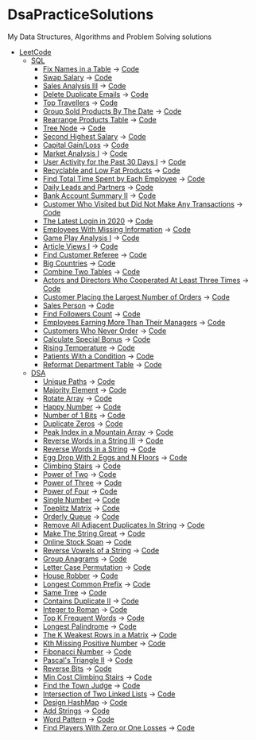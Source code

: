 # DsaPracticeSolutions
My Data Structures, Algorithms and Problem Solving solutions 

* [LeetCode](https://github.com/SiddheshKhedekar/DsaPracticeSolutions/blob/main/LeetCode/)
    * [SQL](https://github.com/SiddheshKhedekar/DsaPracticeSolutions/blob/main/LeetCode/SQL/)
        * [Fix Names in a Table](https://leetcode.com/problems/fix-names-in-a-table/) -> [Code](https://github.com/SiddheshKhedekar/DsaPracticeSolutions/blob/main/LeetCode/SQL/FixNamesinaTable/script.sql)
        * [Swap Salary](https://leetcode.com/problems/swap-salary/) -> [Code](https://github.com/SiddheshKhedekar/DsaPracticeSolutions/blob/main/LeetCode/SQL/SwapSalary/script.sql)
        * [Sales Analysis III](https://leetcode.com/problems/sales-analysis-iii/) -> [Code](https://github.com/SiddheshKhedekar/DsaPracticeSolutions/blob/main/LeetCode/SQL/SalesAnalysisIII/script.sql)
        * [Delete Duplicate Emails](https://leetcode.com/problems/delete-duplicate-emails/) -> [Code](https://github.com/SiddheshKhedekar/DsaPracticeSolutions/blob/main/LeetCode/SQL/DeleteDuplicateEmails/script.sql)
        * [Top Travellers](https://leetcode.com/problems/top-travellers/) -> [Code](https://github.com/SiddheshKhedekar/DsaPracticeSolutions/blob/main/LeetCode/SQL/TopTravellers/script.sql)
        * [Group Sold Products By The Date](https://leetcode.com/problems/group-sold-products-by-the-date/) -> [Code](https://github.com/SiddheshKhedekar/DsaPracticeSolutions/blob/main/LeetCode/SQL/GroupSoldProductsByTheDate/script.sql)
        * [Rearrange Products Table](https://leetcode.com/problems/rearrange-products-table/) -> [Code](https://github.com/SiddheshKhedekar/DsaPracticeSolutions/blob/main/LeetCode/SQL/RearrangeProductsTable/script.sql)
        * [Tree Node](https://leetcode.com/problems/tree-node/) -> [Code](https://github.com/SiddheshKhedekar/DsaPracticeSolutions/blob/main/LeetCode/SQL/TreeNode/script.sql)
        * [Second Highest Salary](https://leetcode.com/problems/second-highest-salary/) -> [Code](https://github.com/SiddheshKhedekar/DsaPracticeSolutions/blob/main/LeetCode/SQL/SecondHighestSalary/script.sql)
        * [Capital Gain/Loss](https://leetcode.com/problems/capital-gainloss/) -> [Code](https://github.com/SiddheshKhedekar/DsaPracticeSolutions/blob/main/LeetCode/SQL/CapitalGainLoss/script.sql)
        * [Market Analysis I](https://leetcode.com/problems/market-analysis-i/) -> [Code](https://github.com/SiddheshKhedekar/DsaPracticeSolutions/blob/main/LeetCode/SQL/MarketAnalysisI/script.sql)
        * [User Activity for the Past 30 Days I](https://leetcode.com/problems/user-activity-for-the-past-30-days-i/) -> [Code](https://github.com/SiddheshKhedekar/DsaPracticeSolutions/blob/main/LeetCode/SQL/UserActivityforthePast30DaysI/script.sql)
        * [Recyclable and Low Fat Products](https://leetcode.com/problems/recyclable-and-low-fat-products/) -> [Code](https://github.com/SiddheshKhedekar/DsaPracticeSolutions/blob/main/LeetCode/SQL/RecyclableandLowFatProducts/script.sql)
        * [Find Total Time Spent by Each Employee](https://leetcode.com/problems/find-total-time-spent-by-each-employee/) -> [Code](https://github.com/SiddheshKhedekar/DsaPracticeSolutions/blob/main/LeetCode/SQL/FindTotalTimeSpentbyEachEmployee/script.sql)
        * [Daily Leads and Partners](https://leetcode.com/problems/daily-leads-and-partners/) -> [Code](https://github.com/SiddheshKhedekar/DsaPracticeSolutions/blob/main/LeetCode/SQL/DailyLeadsandPartners/script.sql)
        * [Bank Account Summary II](https://leetcode.com/problems/bank-account-summary-ii/) -> [Code](https://github.com/SiddheshKhedekar/DsaPracticeSolutions/blob/main/LeetCode/SQL/BankAccountSummaryII/script.sql)
        * [Customer Who Visited but Did Not Make Any Transactions](https://leetcode.com/problems/customer-who-visited-but-did-not-make-any-transactions/) -> [Code](https://github.com/SiddheshKhedekar/DsaPracticeSolutions/blob/main/LeetCode/SQL/CustomerWhoVisitedbutDidNotMakeAnyTransactions/script.sql)
        * [The Latest Login in 2020](https://leetcode.com/problems/the-latest-login-in-2020/) -> [Code](https://github.com/SiddheshKhedekar/DsaPracticeSolutions/blob/main/LeetCode/SQL/TheLatestLoginin2020/script.sql)
        * [Employees With Missing Information](https://leetcode.com/problems/employees-with-missing-information/) -> [Code](https://github.com/SiddheshKhedekar/DsaPracticeSolutions/blob/main/LeetCode/SQL/EmployeesWithMissingInformation/script.sql)
        * [Game Play Analysis I](https://leetcode.com/problems/game-play-analysis-i/) -> [Code](https://github.com/SiddheshKhedekar/DsaPracticeSolutions/blob/main/LeetCode/SQL/GamePlayAnalysisI/script.sql)
        * [Article Views I](https://leetcode.com/problems/article-views-i/) -> [Code](https://github.com/SiddheshKhedekar/DsaPracticeSolutions/blob/main/LeetCode/SQL/ArticleViewsI/script.sql)
        * [Find Customer Referee](https://leetcode.com/problems/find-customer-referee/) -> [Code](https://github.com/SiddheshKhedekar/DsaPracticeSolutions/blob/main/LeetCode/SQL/FindCustomerReferee/script.sql)
        * [Big Countries](https://leetcode.com/problems/big-countries/) -> [Code](https://github.com/SiddheshKhedekar/DsaPracticeSolutions/blob/main/LeetCode/SQL/BigCountries/script.sql)
        * [Combine Two Tables](https://leetcode.com/problems/combine-two-tables/) -> [Code](https://github.com/SiddheshKhedekar/DsaPracticeSolutions/blob/main/LeetCode/SQL/CombineTwoTables/script.sql)
        * [Actors and Directors Who Cooperated At Least Three Times](https://leetcode.com/problems/actors-and-directors-who-cooperated-at-least-three-times/) -> [Code](https://github.com/SiddheshKhedekar/DsaPracticeSolutions/blob/main/LeetCode/SQL/ActorsandDirectorsWhoCooperatedAtLeastThreeTimes/script.sql)
        * [Customer Placing the Largest Number of Orders](https://leetcode.com/problems/customer-placing-the-largest-number-of-orders/) -> [Code](https://github.com/SiddheshKhedekar/DsaPracticeSolutions/blob/main/LeetCode/SQL/CustomerPlacingtheLargestNumberofOrders/script.sql)
        * [Sales Person](https://leetcode.com/problems/sales-person/) -> [Code](https://github.com/SiddheshKhedekar/DsaPracticeSolutions/blob/main/LeetCode/SQL/SalesPerson/script.sql)
        * [Find Followers Count](https://leetcode.com/problems/find-followers-count/) -> [Code](https://github.com/SiddheshKhedekar/DsaPracticeSolutions/blob/main/LeetCode/SQL/FindFollowersCount/script.sql)
        * [Employees Earning More Than Their Managers](https://leetcode.com/problems/employees-earning-more-than-their-managers/) -> [Code](https://github.com/SiddheshKhedekar/DsaPracticeSolutions/blob/main/LeetCode/SQL/EmployeesEarningMoreThanTheirManagers/script.sql)
        * [Customers Who Never Order](https://leetcode.com/problems/customers-who-never-order/) -> [Code](https://github.com/SiddheshKhedekar/DsaPracticeSolutions/blob/main/LeetCode/SQL/CustomersWhoNeverOrder/script.sql)
        * [Calculate Special Bonus](https://leetcode.com/problems/calculate-special-bonus/) -> [Code](https://github.com/SiddheshKhedekar/DsaPracticeSolutions/blob/main/LeetCode/SQL/CalculateSpecialBonus/script.sql)
        * [Rising Temperature](https://leetcode.com/problems/rising-temperature/) -> [Code](https://github.com/SiddheshKhedekar/DsaPracticeSolutions/blob/main/LeetCode/SQL/RisingTemperature/script.sql)
        * [Patients With a Condition](https://leetcode.com/problems/patients-with-a-condition/) -> [Code](https://github.com/SiddheshKhedekar/DsaPracticeSolutions/blob/main/LeetCode/SQL/PatientsWithaCondition/script.sql)
        * [Reformat Department Table](https://leetcode.com/problems/reformat-department-table/) -> [Code](https://github.com/SiddheshKhedekar/DsaPracticeSolutions/blob/main/LeetCode/SQL/ReformatDepartmentTable/script.sql)
    * [DSA](https://github.com/SiddheshKhedekar/DsaPracticeSolutions/blob/main/LeetCode/DSA/)
        * [Unique Paths](https://leetcode.com/problems/unique-paths/) -> [Code](https://github.com/SiddheshKhedekar/DsaPracticeSolutions/blob/main/LeetCode/DSA/UniquePaths/script.py)
        * [Majority Element](https://leetcode.com/problems/majority-element/) -> [Code](https://github.com/SiddheshKhedekar/DsaPracticeSolutions/blob/main/LeetCode/DSA/MajorityElement/script.py)
        * [Rotate Array](https://leetcode.com/problems/rotate-array/) -> [Code](https://github.com/SiddheshKhedekar/DsaPracticeSolutions/blob/main/LeetCode/DSA/RotateArray/script.py)
        * [Happy Number](https://leetcode.com/problems/happy-number/) -> [Code](https://github.com/SiddheshKhedekar/DsaPracticeSolutions/blob/main/LeetCode/DSA/HappyNumber/script.py)
        * [Number of 1 Bits](https://leetcode.com/problems/number-of-1-bits/) -> [Code](https://github.com/SiddheshKhedekar/DsaPracticeSolutions/blob/main/LeetCode/DSA/Numberof1Bits/script.py)
        * [Duplicate Zeros](https://leetcode.com/problems/duplicate-zeros/) -> [Code](https://github.com/SiddheshKhedekar/DsaPracticeSolutions/blob/main/LeetCode/DSA/DuplicateZeros/script.py)
        * [Peak Index in a Mountain Array](https://leetcode.com/problems/peak-index-in-a-mountain-array/) -> [Code](https://github.com/SiddheshKhedekar/DsaPracticeSolutions/blob/main/LeetCode/DSA/PeakIndexinaMountainArray/script.py)
        * [Reverse Words in a String III](https://leetcode.com/problems/reverse-words-in-a-string-iii/) -> [Code](https://github.com/SiddheshKhedekar/DsaPracticeSolutions/blob/main/LeetCode/DSA/ReverseWordsinaStringIII/script.py)
        * [Reverse Words in a String](https://leetcode.com/problems/reverse-words-in-a-string/) -> [Code](https://github.com/SiddheshKhedekar/DsaPracticeSolutions/blob/main/LeetCode/DSA/ReverseWordsinaString/script.py)
        * [Egg Drop With 2 Eggs and N Floors](https://leetcode.com/problems/egg-drop-with-2-eggs-and-n-floors/) -> [Code](https://github.com/SiddheshKhedekar/DsaPracticeSolutions/blob/main/LeetCode/DSA/EggDropWith2EggsandNFloors/script.py)
        * [Climbing Stairs](https://leetcode.com/problems/climbing-stairs/) -> [Code](https://github.com/SiddheshKhedekar/DsaPracticeSolutions/blob/main/LeetCode/DSA/ClimbingStairs/script.py)
        * [Power of Two](https://leetcode.com/problems/power-of-two/) -> [Code](https://github.com/SiddheshKhedekar/DsaPracticeSolutions/blob/main/LeetCode/DSA/PowerofTwo/script.py)
        * [Power of Three](https://leetcode.com/problems/power-of-three/) -> [Code](https://github.com/SiddheshKhedekar/DsaPracticeSolutions/blob/main/LeetCode/DSA/PowerofThree/script.py)
        * [Power of Four](https://leetcode.com/problems/power-of-four/) -> [Code](https://github.com/SiddheshKhedekar/DsaPracticeSolutions/blob/main/LeetCode/DSA/PowerofFour/script.py)
        * [Single Number](https://leetcode.com/problems/single-number/) -> [Code](https://github.com/SiddheshKhedekar/DsaPracticeSolutions/blob/main/LeetCode/DSA/SingleNumber/script.py)
        * [Toeplitz Matrix](https://leetcode.com/problems/toeplitz-matrix/) -> [Code](https://github.com/SiddheshKhedekar/DsaPracticeSolutions/blob/main/LeetCode/DSA/ToeplitzMatrix/script.py)
        * [Orderly Queue](https://leetcode.com/problems/orderly-queue/) -> [Code](https://github.com/SiddheshKhedekar/DsaPracticeSolutions/blob/main/LeetCode/DSA/OrderlyQueue/script.py)
        * [Remove All Adjacent Duplicates In String](https://leetcode.com/problems/remove-all-adjacent-duplicates-in-string/) -> [Code](https://github.com/SiddheshKhedekar/DsaPracticeSolutions/blob/main/LeetCode/DSA/RemoveAllAdjacentDuplicatesInString/script.py)
        * [Make The String Great](https://leetcode.com/problems/make-the-string-great/) -> [Code](https://github.com/SiddheshKhedekar/DsaPracticeSolutions/blob/main/LeetCode/DSA/MakeTheStringGreat/script.py)
        * [Online Stock Span](https://leetcode.com/problems/online-stock-span/) -> [Code](https://github.com/SiddheshKhedekar/DsaPracticeSolutions/blob/main/LeetCode/DSA/OnlineStockSpan/script.py)
        * [Reverse Vowels of a String](https://leetcode.com/problems/reverse-vowels-of-a-string/) -> [Code](https://github.com/SiddheshKhedekar/DsaPracticeSolutions/blob/main/LeetCode/DSA/ReverseVowelsofaString/script.py)
        * [Group Anagrams](https://leetcode.com/problems/group-anagrams/) -> [Code](https://github.com/SiddheshKhedekar/DsaPracticeSolutions/blob/main/LeetCode/DSA/GroupAnagrams/script.py)
        * [Letter Case Permutation](https://leetcode.com/problems/letter-case-permutation/) -> [Code](https://github.com/SiddheshKhedekar/DsaPracticeSolutions/blob/main/LeetCode/DSA/LetterCasePermutation/script.py)
        * [House Robber](https://leetcode.com/problems/house-robber/) -> [Code](https://github.com/SiddheshKhedekar/DsaPracticeSolutions/blob/main/LeetCode/DSA/HouseRobber/script.py)
        * [Longest Common Prefix](https://leetcode.com/problems/longest-common-prefix/) -> [Code](https://github.com/SiddheshKhedekar/DsaPracticeSolutions/blob/main/LeetCode/DSA/LongestCommonPrefix/script.py)
        * [Same Tree](https://leetcode.com/problems/same-tree/) -> [Code](https://github.com/SiddheshKhedekar/DsaPracticeSolutions/blob/main/LeetCode/DSA/SameTree/script.py)
        * [Contains Duplicate II](https://leetcode.com/problems/contains-duplicate-ii/) -> [Code](https://github.com/SiddheshKhedekar/DsaPracticeSolutions/blob/main/LeetCode/DSA/ContainsDuplicateII/script.py)
        * [Integer to Roman](https://leetcode.com/problems/integer-to-roman/) -> [Code](https://github.com/SiddheshKhedekar/DsaPracticeSolutions/blob/main/LeetCode/DSA/IntegertoRoman/script.py)
        * [Top K Frequent Words](https://leetcode.com/problems/top-k-frequent-words/) -> [Code](https://github.com/SiddheshKhedekar/DsaPracticeSolutions/blob/main/LeetCode/DSA/TopKFrequentWords/script.py)
        * [Longest Palindrome](https://leetcode.com/problems/longest-palindrome/) -> [Code](https://github.com/SiddheshKhedekar/DsaPracticeSolutions/blob/main/LeetCode/DSA/LongestPalindrome/script.py)
        * [The K Weakest Rows in a Matrix](https://leetcode.com/problems/the-k-weakest-rows-in-a-matrix/) -> [Code](https://github.com/SiddheshKhedekar/DsaPracticeSolutions/blob/main/LeetCode/DSA/TheKWeakestRowsinaMatrix/script.py)
        * [Kth Missing Positive Number](https://leetcode.com/problems/kth-missing-positive-number/) -> [Code](https://github.com/SiddheshKhedekar/DsaPracticeSolutions/blob/main/LeetCode/DSA/KthMissingPositiveNumber/script.py)
        * [Fibonacci Number](https://leetcode.com/problems/fibonacci-number/) -> [Code](https://github.com/SiddheshKhedekar/DsaPracticeSolutions/blob/main/LeetCode/DSA/FibonacciNumber/script.py)
        * [Pascal's Triangle II](https://leetcode.com/problems/pascals-triangle-ii/) -> [Code](https://github.com/SiddheshKhedekar/DsaPracticeSolutions/blob/main/LeetCode/DSA/PascalsTriangleII/script.py)
        * [Reverse Bits](https://leetcode.com/problems/reverse-bits/) -> [Code](https://github.com/SiddheshKhedekar/DsaPracticeSolutions/blob/main/LeetCode/DSA/ReverseBits/script.py)
        * [Min Cost Climbing Stairs](https://leetcode.com/problems/min-cost-climbing-stairs/) -> [Code](https://github.com/SiddheshKhedekar/DsaPracticeSolutions/blob/main/LeetCode/DSA/MinCostClimbingStairs/script.py)
        * [Find the Town Judge](https://leetcode.com/problems/find-the-town-judge/) -> [Code](https://github.com/SiddheshKhedekar/DsaPracticeSolutions/blob/main/LeetCode/DSA/FindtheTownJudge/script.py)
        * [Intersection of Two Linked Lists](https://leetcode.com/problems/intersection-of-two-linked-lists/) -> [Code](https://github.com/SiddheshKhedekar/DsaPracticeSolutions/blob/main/LeetCode/DSA/IntersectionofTwoLinkedLists/script.py)
        * [Design HashMap](https://leetcode.com/problems/design-hashmap/) -> [Code](https://github.com/SiddheshKhedekar/DsaPracticeSolutions/blob/main/LeetCode/DSA/DesignHashMap/script.py)
        * [Add Strings](https://leetcode.com/problems/add-strings/) -> [Code](https://github.com/SiddheshKhedekar/DsaPracticeSolutions/blob/main/LeetCode/DSA/AddStrings/script.py)
        * [Word Pattern](https://leetcode.com/problems/word-pattern/) -> [Code](https://github.com/SiddheshKhedekar/DsaPracticeSolutions/blob/main/LeetCode/DSA/WordPattern/script.py)
        * [Find Players With Zero or One Losses](https://leetcode.com/problems/find-players-with-zero-or-one-losses/) -> [Code](https://github.com/SiddheshKhedekar/DsaPracticeSolutions/blob/main/LeetCode/DSA/FindPlayersWithZeroorOneLosses/script.py)